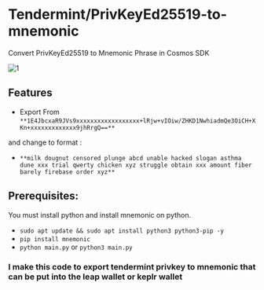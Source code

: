 # Tendermint/PrivKeyEd25519-to-mnemonic

Convert PrivKeyEd25519 to Mnemonic Phrase in Cosmos SDK

![1](https://github.com/user-attachments/assets/37b5cdad-7a50-4b34-8851-5809121febcc)

## Features
- Export From `**1E4JbcxaR9JVs9xxxxxxxxxxxxxxxxxx+lRjw+vIOiw/ZHKD1NwhiadmQe3OiCH+XKn+xxxxxxxxxxxxx9jhRrgQ==**`
  
and change to format :
  
- `**milk dougnut censored plunge abcd unable hacked slogan asthma dune xxx trial qwerty chicken xyz struggle obtain xxx amount fiber barely firebase order xyz**`

## Prerequisites: <br>
You must install python and install mnemonic on python.
- `sudo apt update && sudo apt install python3 python3-pip -y`
- `pip install mnemonic`
- `python main.py` or `python3 main.py`

### I make this code to export tendermint privkey to mnemonic that can be put into the leap wallet or keplr wallet
